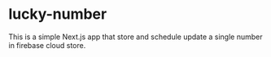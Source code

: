 # lucky-number
This is a simple Next.js app that store and schedule update a single number in firebase cloud store.
